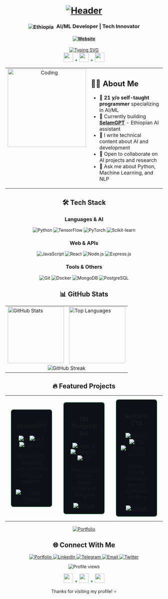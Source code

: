 <div align="center">
  <!-- Header with gradient text and flag animation -->
  <h1>
    <a href="https://github.com/snackshell">
      <img src="https://readme-typing-svg.herokuapp.com?font=JetBrains+Mono&size=35&duration=4000&pause=1000&color=3AA655&center=true&vCenter=true&width=435&lines=Hi+👋,+I'm+Snackshell;Welcome+to+my+GitHub" alt="Header">
    </a>
  </h1>
  
  <!-- Animated flag and subtitle -->
  <h3>
    <img src="https://flagcdn.com/24x18/et.png" alt="Ethiopia" style="vertical-align: middle; margin-right: 5px;">
    AI/ML Developer | Tech Innovator
  </h3>
  
  <!-- Website link with icon -->
  <h4>
    <a href="https://snackshell.work" target="_blank">
      <img src="https://img.shields.io/badge/🌐-snackshell.work-3AA655?style=for-the-badge&logo=vercel&logoColor=white" alt="Website">
    </a>
  </h4>
</div>

<!-- Animated typing with gradient background -->
<div align="center">
  <a href="https://git.io/typing-svg">
    <img src="https://readme-typing-svg.demolab.com?font=Fira+Code&size=24&duration=3000&pause=1000&color=3AA655&center=true&vCenter=true&width=600&lines=Self-taught+AI+Engineer;Open-Source+Contributor;Tech+Content+Creator;Always+Learning+New+Things" alt="Typing SVG">
  </a>
</div>

<!-- Custom divider with animation -->
<div align="center">
  <img src="https://raw.githubusercontent.com/MartinHeinz/MartinHeinz/master/wave.gif" width="30px" height="30px">
  <span style="color: #3AA655">✦</span>
  <img src="https://raw.githubusercontent.com/MartinHeinz/MartinHeinz/master/wave.gif" width="30px" height="30px">
  <span style="color: #3AA655">✦</span>
  <img src="https://raw.githubusercontent.com/MartinHeinz/MartinHeinz/master/wave.gif" width="30px" height="30px">
</div>

<!-- About Me with card design -->
<div align="center">
  <table>
    <tr>
      <td width="50%" valign="top">
        <div align="center">
          <img src="https://media.giphy.com/media/v1.Y2lkPTc5MGI3NjExdW5oYzN3d2g3M2h3d2p1cW9tM3Z5b2J6c2g1a2J5dXh4YmV0a2d4ZiZlcD12MV9pbnRlcm5hbF9naWZfYnlfaWQmY3Q9Zw/L1R1tvI9svkIWwpVYr/giphy.gif" width="250px" alt="Coding">
        </div>
      </td>
      <td width="50%" valign="middle">
        <h2>🧑‍💻 About Me</h2>
        <ul>
          <li>🔭 <strong>21 y/o self-taught programmer</strong> specializing in AI/ML</li>
          <li>🌱 Currently building <a href="https://snackshell.work"><strong>SelamGPT</strong></a> - Ethiopian AI assistant</li>
          <li>📝 I write technical content about AI and development</li>
          <li>👯 Open to collaborate on AI projects and research</li>
          <li>💬 Ask me about Python, Machine Learning, and NLP</li>
        </ul>
      </td>
    </tr>
  </table>
</div>

<!-- Tech Stack with improved design -->
<div align="center">
  <h2>🛠️ Tech Stack</h2>
  
  <!-- Languages & AI -->
  <h3>Languages & AI</h3>
  <p>
    <img src="https://img.shields.io/badge/Python-3776AB?style=for-the-badge&logo=python&logoColor=white" alt="Python">
    <img src="https://img.shields.io/badge/TensorFlow-FF6F00?style=for-the-badge&logo=tensorflow&logoColor=white" alt="TensorFlow">
    <img src="https://img.shields.io/badge/PyTorch-EE4C2C?style=for-the-badge&logo=pytorch&logoColor=white" alt="PyTorch">
    <img src="https://img.shields.io/badge/scikit--learn-F7931E?style=for-the-badge&logo=scikit-learn&logoColor=white" alt="Scikit-learn">
  </p>
  
  <!-- Web & APIs -->
  <h3>Web & APIs</h3>
  <p>
    <img src="https://img.shields.io/badge/JavaScript-F7DF1E?style=for-the-badge&logo=javascript&logoColor=black" alt="JavaScript">
    <img src="https://img.shields.io/badge/React-20232A?style=for-the-badge&logo=react&logoColor=61DAFB" alt="React">
    <img src="https://img.shields.io/badge/Node.js-339933?style=for-the-badge&logo=nodedotjs&logoColor=white" alt="Node.js">
    <img src="https://img.shields.io/badge/Express.js-000000?style=for-the-badge&logo=express&logoColor=white" alt="Express.js">
  </p>
  
  <!-- Tools & Others -->
  <h3>Tools & Others</h3>
  <p>
    <img src="https://img.shields.io/badge/Git-F05032?style=for-the-badge&logo=git&logoColor=white" alt="Git">
    <img src="https://img.shields.io/badge/Docker-2496ED?style=for-the-badge&logo=docker&logoColor=white" alt="Docker">
    <img src="https://img.shields.io/badge/MongoDB-47A248?style=for-the-badge&logo=mongodb&logoColor=white" alt="MongoDB">
    <img src="https://img.shields.io/badge/PostgreSQL-336791?style=for-the-badge&logo=postgresql&logoColor=white" alt="PostgreSQL">
  </p>
</div>

<!-- GitHub Stats with improved layout -->
<div align="center">
  <h2>📊 GitHub Stats</h2>
  
  <table>
    <tr>
      <td>
        <img height="180em" src="https://github-readme-stats.vercel.app/api?username=snackshell&show_icons=true&theme=vue-dark&hide_border=true&include_all_commits=true&count_private=true" alt="GitHub Stats">
      </td>
      <td>
        <img height="180em" src="https://github-readme-stats.vercel.app/api/top-langs/?username=snackshell&layout=compact&langs_count=8&theme=vue-dark&hide_border=true" alt="Top Languages">
      </td>
    </tr>
    <tr>
      <td colspan="2" align="center">
        <img src="https://github-readme-streak-stats.herokuapp.com/?user=snackshell&theme=vue-dark&hide_border=true" alt="GitHub Streak">
      </td>
    </tr>
  </table>
</div>

<!-- Featured Projects with card design -->
<div align="center">
  <h2>🔥 Featured Projects</h2>
  
  <table>
    <tr>
      <td width="33%" align="center">
        <div style="border: 1px solid #3AA655; border-radius: 8px; padding: 15px; margin: 10px; background-color: #0D1117;">
          <h3>SelamGPT</h3>
          <p>
            <img src="https://img.shields.io/badge/AI-3AA655?style=flat-square&logo=artificial-intelligence&logoColor=white" alt="AI">
            <img src="https://img.shields.io/badge/NLP-3AA655?style=flat-square&logo=natural-language-processing&logoColor=white" alt="NLP">
            <img src="https://img.shields.io/badge/Amharic-3AA655?style=flat-square&logo=language&logoColor=white" alt="Amharic">
          </p>
          <p>Ethiopian AI assistant with Amharic language support</p>
          <a href="https://snackshell.work">
            <img src="https://img.shields.io/badge/View_Project-3AA655?style=for-the-badge&logo=vercel&logoColor=white" alt="View Project">
          </a>
        </div>
      </td>
      <td width="33%" align="center">
        <div style="border: 1px solid #3AA655; border-radius: 8px; padding: 15px; margin: 10px; background-color: #0D1117;">
          <h3>HN Telegram Bot</h3>
          <p>
            <img src="https://img.shields.io/badge/Node.js-339933?style=flat-square&logo=nodedotjs&logoColor=white" alt="Node.js">
            <img src="https://img.shields.io/badge/Telegram-26A5E4?style=flat-square&logo=telegram&logoColor=white" alt="Telegram">
            <img src="https://img.shields.io/badge/API-3AA655?style=flat-square&logo=api&logoColor=white" alt="API">
          </p>
          <p>Automated Hacker News delivery to Telegram</p>
          <a href="https://github.com/snackshell/hn-telegram-bot">
            <img src="https://img.shields.io/badge/View_on_GitHub-181717?style=for-the-badge&logo=github&logoColor=white" alt="GitHub">
          </a>
        </div>
      </td>
      <td width="33%" align="center">
        <div style="border: 1px solid #3AA655; border-radius: 8px; padding: 15px; margin: 10px; background-color: #0D1117;">
          <h3>Amharic TTS</h3>
          <p>
            <img src="https://img.shields.io/badge/Python-3776AB?style=flat-square&logo=python&logoColor=white" alt="Python">
            <img src="https://img.shields.io/badge/TTS-3AA655?style=flat-square&logo=sound&logoColor=white" alt="TTS">
            <img src="https://img.shields.io/badge/Open_Source-3AA655?style=flat-square&logo=open-source-initiative&logoColor=white" alt="Open Source">
          </p>
          <p>Open-source Amharic speech synthesis system</p>
          <a href="https://github.com/snackshell/amharic-tts">
            <img src="https://img.shields.io/badge/View_on_GitHub-181717?style=for-the-badge&logo=github&logoColor=white" alt="GitHub">
          </a>
        </div>
      </td>
    </tr>
  </table>
</div>

<!-- Portfolio CTA -->
<div align="center">
  <a href="https://snackshell.work" target="_blank">
    <img src="https://img.shields.io/badge/View_My_Portfolio-3AA655?style=for-the-badge&logo=vercel&logoColor=white&logoWidth=20" alt="Portfolio">
  </a>
</div>

<!-- Connect section with improved design -->
<div align="center">
  <h2>🌐 Connect With Me</h2>
  
  <p>
    <a href="https://snackshell.work" target="_blank">
      <img src="https://img.shields.io/badge/Portfolio-3AA655?style=for-the-badge&logo=vercel&logoColor=white" alt="Portfolio">
    </a>
    <a href="https://www.linkedin.com/in/snackshell" target="_blank">
      <img src="https://img.shields.io/badge/LinkedIn-0077B5?style=for-the-badge&logo=linkedin&logoColor=white" alt="LinkedIn">
    </a>
    <a href="https://t.me/snackshell" target="_blank">
      <img src="https://img.shields.io/badge/Telegram-26A5E4?style=for-the-badge&logo=telegram&logoColor=white" alt="Telegram">
    </a>
    <a href="mailto:solomonadonay2@gmail.com">
      <img src="https://img.shields.io/badge/Email-EA4335?style=for-the-badge&logo=gmail&logoColor=white" alt="Email">
    </a>
    <a href="https://twitter.com/snackshell" target="_blank">
      <img src="https://img.shields.io/badge/Twitter-1DA1F2?style=for-the-badge&logo=twitter&logoColor=white" alt="Twitter">
    </a>
  </p>
</div>

<!-- Visitor counter -->
<div align="center">
  <img src="https://komarev.com/ghpvc/?username=snackshell&style=for-the-badge&color=3AA655" alt="Profile views">
</div>

<!-- Footer with animation -->
<div align="center">
  <p>
    <img src="https://raw.githubusercontent.com/BrunnerLivio/BrunnerLivio/master/images/coding.gif" width="30px" height="30px">
    <span style="color: #3AA655">✦</span>
    <img src="https://raw.githubusercontent.com/BrunnerLivio/BrunnerLivio/master/images/coding.gif" width="30px" height="30px">
    <span style="color: #3AA655">✦</span>
    <img src="https://raw.githubusercontent.com/BrunnerLivio/BrunnerLivio/master/images/coding.gif" width="30px" height="30px">
  </p>
  <p>Thanks for visiting my profile! ⭐</p>
</div>
